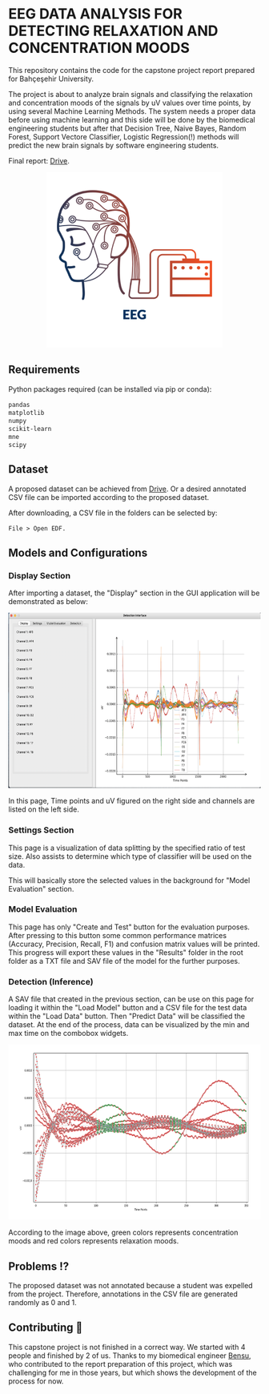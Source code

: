 
# EEG DATA ANALYSIS FOR DETECTING RELAXATION AND CONCENTRATION MOODS

This repository contains the code for the capstone project report prepared for Bahçeşehir University. 

The project is about to analyze brain signals and classifying the relaxation and concentration moods of the 
signals by uV values over time points, by using several Machine Learning Methods. The system needs a proper data before using machine 
learning and this side will be done by the biomedical engineering students but after that Decision Tree, Naive Bayes, Random Forest, Support Vectore Classifier, 
Logistic Regression(!) methods will predict the new brain signals by software engineering students. 

Final report: [Drive](https://drive.google.com/file/d/1MimqVru68EP0wyVIlX9eh4k5CVHeSH6u/view?usp=sharing).

<p align="center"><img src="etc/eeg.png" height="350"></p>


## Requirements

Python packages required (can be installed via pip or conda):

``` 
pandas
matplotlib
numpy
scikit-learn
mne
scipy
```

## Dataset

A proposed dataset can be achieved from [Drive](https://drive.google.com/drive/folders/1jxrOjBpI5nOyrV9Z9kyRgtqHT4RoYBmi?usp=sharing).
Or a desired annotated CSV file can be imported according to the proposed dataset.

After downloading, a CSV file in the folders can be selected by:
``` open edf
File > Open EDF.
```

## Models and Configurations

### Display Section
After importing a dataset, the "Display" section in the GUI application will be demonstrated as below:

<p align="center"><img src="etc/ss1.png" height="350"></p>

In this page, Time points and uV figured on the right side and channels are listed on the left side.

### Settings Section

This page is a visualization of data splitting by the specified ratio of test size. 
Also assists to determine which type of classifier will be used on the data.

This will basically store the selected values in the background for "Model Evaluation" section.

### Model Evaluation

This page has only "Create and Test" button for the evaluation purposes. After pressing to this button
some common performance matrices (Accuracy, Precision, Recall, F1) and confusion matrix values will be printed.
This progress will export these values in the "Results" folder in the root folder as a TXT file and SAV
file of the model for the further purposes.

### Detection (Inference)

A SAV file that created in the previous section, can be use on this page for loading it within the 
"Load Model" button and a CSV file for the test data within the "Load Data" button. Then "Predict Data"
will be classified the dataset. At the end of the process, data can be visualized by the min and max time
on the combobox widgets.

<p align="center"><img src="etc/result.png" height="350"></p>

According to the image above, green colors represents concentration moods and red colors represents relaxation moods.

## Problems :interrobang:
The proposed dataset was not annotated because a student was expelled from the project. Therefore, annotations in the CSV file
are generated randomly as 0 and 1. 

## Contributing :orange_heart:
This capstone project is not finished in a correct way. We started with 4 people and finished by 2 of us.
Thanks to my biomedical engineer [Bensu](https://www.researchgate.net/profile/Bensu-Sengel), who contributed to the report preparation of 
this project, which was challenging for me in those years, but which shows the development 
of the process for now.
